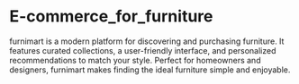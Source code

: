 # E-commerce_for_furniture
furnimart is a modern platform for discovering and purchasing furniture. It features curated collections, a user-friendly interface, and personalized recommendations to match your style. Perfect for homeowners and designers, furnimart makes finding the ideal furniture simple and enjoyable.
